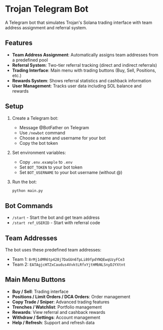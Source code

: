# Trojan Telegram Bot

A Telegram bot that simulates Trojan's Solana trading interface with team address assignment and referral system.

## Features

- **Team Address Assignment**: Automatically assigns team addresses from a predefined pool
- **Referral System**: Two-tier referral tracking (direct and indirect referrals)
- **Trading Interface**: Main menu with trading buttons (Buy, Sell, Positions, etc.)
- **Rewards System**: Shows referral statistics and cashback information
- **User Management**: Tracks user data including SOL balance and rewards

## Setup

1. Create a Telegram bot:
   - Message @BotFather on Telegram
   - Use `/newbot` command
   - Choose a name and username for your bot
   - Copy the bot token

2. Set environment variables:
   - Copy `.env.example` to `.env`
   - Set `BOT_TOKEN` to your bot token
   - Set `BOT_USERNAME` to your bot username (without @)

3. Run the bot:
   ```bash
   python main.py
   ```

## Bot Commands

- `/start` - Start the bot and get team address
- `/start ref_USERID` - Start with referral code

## Team Addresses

The bot uses these predefined team addresses:
- Team 1: `8rMj1dMR6tp428j7DaGUn6TpLi89fpdYNQEwqUzyFCe3`
- Team 2: `EATAgjcHTZxCaudus4VvktLRfxYjtHMbNLSnyDJYXtnt`

## Main Menu Buttons

- **Buy / Sell**: Trading interface
- **Positions / Limit Orders / DCA Orders**: Order management
- **Copy Trade / Sniper**: Advanced trading features
- **Trenches / Watchlist**: Portfolio management
- **Rewards**: View referral and cashback rewards
- **Withdraw / Settings**: Account management
- **Help / Refresh**: Support and refresh data